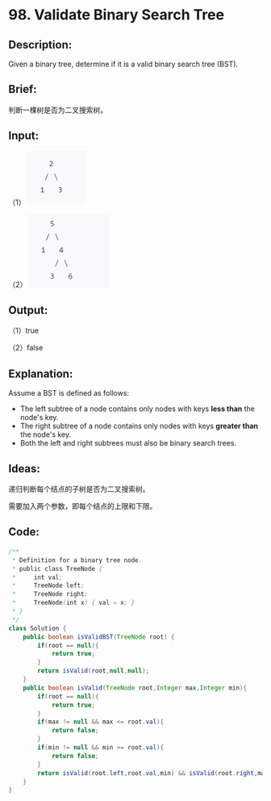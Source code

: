 # 98. Validate Binary Search Tree

## Description:

Given a binary tree, determine if it is a valid binary search tree (BST).

## Brief:

判断一棵树是否为二叉搜索树。

## Input:

（1）![](https://github.com/HoqiheChen/LeetCode/blob/master/res/98-1.png)

（2）![](https://github.com/HoqiheChen/LeetCode/blob/master/res/98-2.jpg)

## Output:

（1）true

（2）false

## Explanation:

Assume a BST is defined as follows:

- The left subtree of a node contains only nodes with keys **less than** the node's key.
- The right subtree of a node contains only nodes with keys **greater than** the node's key.
- Both the left and right subtrees must also be binary search trees.

## Ideas:

递归判断每个结点的子树是否为二叉搜索树。

需要加入两个参数，即每个结点的上限和下限。

## Code:

```java
/**
 * Definition for a binary tree node.
 * public class TreeNode {
 *     int val;
 *     TreeNode left;
 *     TreeNode right;
 *     TreeNode(int x) { val = x; }
 * }
 */
class Solution {
    public boolean isValidBST(TreeNode root) {
        if(root == null){
            return true;
        }
        return isValid(root,null,null);
    }
    public boolean isValid(TreeNode root,Integer max,Integer min){
        if(root == null){
            return true;
        }
        if(max != null && max <= root.val){
            return false;
        }
        if(min != null && min >= root.val){
            return false;
        }
        return isValid(root.left,root.val,min) && isValid(root.right,max,root.val);
    }
}
```

